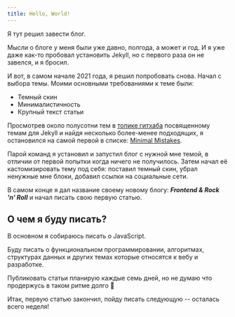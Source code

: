```yaml
---
title: Hello, World!
---
```


Я тут решил завести блог.

Мысли о блоге у меня были уже давно, полгода, а может и год. И я уже даже как-то пробовал установить Jekyll, но с первого раза он не завелся, и я бросил.

И вот, в самом начале 2021 года, я решил попробовать снова. Начал с выбора темы. Моими основными требованиями к теме были:
- Темный скин
- Минималистичность
- Крупный текст статьи

Просмотрев около полусотни тем в [топике гитхаба](https://github.com/topics/jekyll-theme) посвященному темам для Jekyll и найдя несколько более-менее подходящих, я остановился на самой первой в списке: [Minimal Mistakes](https://github.com/mmistakes/minimal-mistakes).

Парой команд я установил и запустил блог с нужной мне темой, в отличии от первой попытки когда ничего не получилось. Затем начал её кастомизировать тему под себя: поставил темный скин, убрал ненужные мне блоки, добавил ссылки на социальные сети.

В самом конце я дал название своему новому блогу: ***Frontend & Rock 'n' Roll***
и начал писать свою первую статью.

## О чем я буду писать?

В основном я собираюсь писать о JavaScript. 

Буду писать о функциональном программировании, алгоритмах, структурах данных и других темах которые относятся к вебу и разработке.

Публиковать статьи планирую каждые семь дней, но не думаю что продержусь в таком ритме долго 🙂

Итак, первую статью закончил, пойду писать следующую -- осталась всего неделя!

